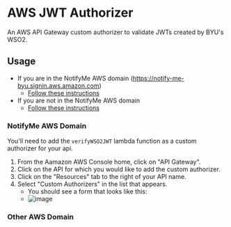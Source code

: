 # AWS JWT Authorizer
An AWS API Gateway custom authorizer to validate JWTs created by BYU's WSO2.

## Usage
- If you are in the NotifyMe AWS domain (https://notify-me-byu.signin.aws.amazon.com)
    + [Follow these instructions](#notifyme-aws-domain)
- If you are not in the NotifyMe AWS domain
    +  [Follow these instructions](#not-in-aws-domain)

### NotifyMe AWS Domain
You'll need to add the `verifyWSO2JWT` lambda function as a custom authorizer for your api.

1. From the Aamazon AWS Console home, click on "API Gateway".
2. Click on the API for which you would like to add the custom authorizer.
3. Click on the "Resources" tab to the right of your API name.
4. Select "Custom Authorizers" in the list that appears.
    + You should see a form that looks like this:
    + ![image](https://cloud.githubusercontent.com/assets/281637/13755725/2c2434ea-e9e2-11e5-8e71-f93c22382c2c.png)

### Other AWS Domain

